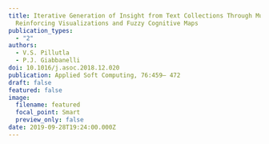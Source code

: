 ```yaml
---
title: Iterative Generation of Insight from Text Collections Through Mutually
  Reinforcing Visualizations and Fuzzy Cognitive Maps
publication_types:
  - "2"
authors:
  - V.S. Pillutla
  - P.J. Giabbanelli
doi: 10.1016/j.asoc.2018.12.020
publication: Applied Soft Computing, 76:459– 472
draft: false
featured: false
image:
  filename: featured
  focal_point: Smart
  preview_only: false
date: 2019-09-28T19:24:00.000Z
---
```

